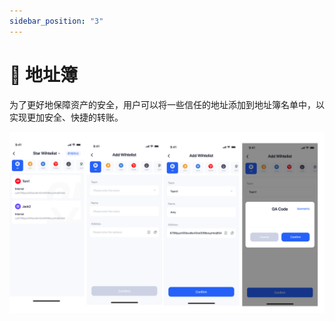```yaml
---
sidebar_position: "3"
---
```

# 🎫 地址簿

为了更好地保障资产的安全，用户可以将一些信任的地址添加到地址簿名单中，以实现更加安全、快捷的转账。

![](<../images/assets/image (67).png>)

<figure><img src="https://newhuotech.larksuite.com/space/api/box/stream/download/asynccode/?
code=NWQyMGQxNmU3YjQ4YmVhYTQ1OThiNDRmYTM2NTU1OGNfMWpFR3lCdVI2TE5USWpvSVBsdmVHWDlRVjY5c2dWcDJfVG9rZW46QWUxTmJ3SWY1b0ZXNlR4bHNXSXVKRGhaczVlXzE2ODM2NDQzODE6MTY4MzY0Nzk4MV9WNA" alt=""/><figcaption></figcaption></figure>
